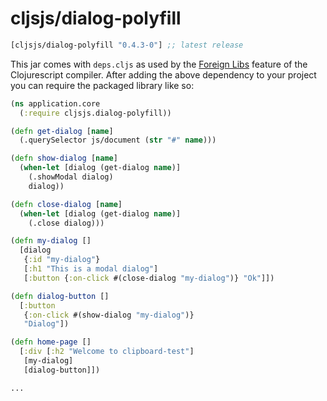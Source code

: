 # cljsjs/dialog-polyfill

[](dependency)
```clojure
[cljsjs/dialog-polyfill "0.4.3-0"] ;; latest release
```
[](/dependency)

This jar comes with `deps.cljs` as used by the [Foreign Libs][flibs] feature
of the Clojurescript compiler. After adding the above dependency to your project
you can require the packaged library like so:

```clojure
(ns application.core
  (:require cljsjs.dialog-polyfill))

(defn get-dialog [name]
  (.querySelector js/document (str "#" name)))

(defn show-dialog [name]
  (when-let [dialog (get-dialog name)]
    (.showModal dialog)
    dialog))

(defn close-dialog [name]
  (when-let [dialog (get-dialog name)]
    (.close dialog)))

(defn my-dialog []
  [dialog
   {:id "my-dialog"}
   [:h1 "This is a modal dialog"]
   [:button {:on-click #(close-dialog "my-dialog")} "Ok"]])

(defn dialog-button []
  [:button
   {:on-click #(show-dialog "my-dialog")}
   "Dialog"])

(defn home-page []
  [:div [:h2 "Welcome to clipboard-test"]
   [my-dialog]
   [dialog-button]])

...


```

[flibs]: https://github.com/clojure/clojurescript/wiki/Packaging-Foreign-Dependencies
